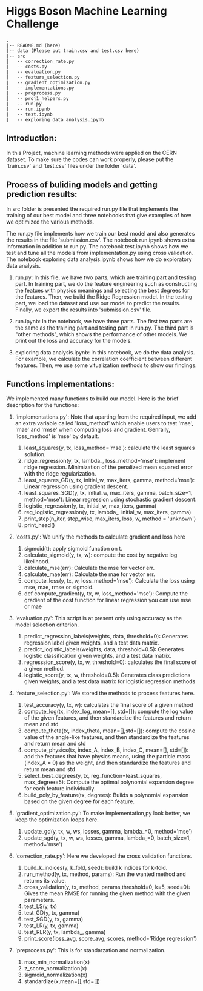 # Higgs Boson Machine Learning Challenge
	.
	|-- README.md (here)
	|-- data (Please put train.csv and test.csv here)
	|-- src
	|   -- correction_rate.py
	|   -- costs.py
	|   -- evaluation.py
	|   -- feature_selection.py
	|   -- gradient_optimization.py
	|   -- implementations.py
	|   -- preprocess.py
	|   -- proj1_helpers.py
	|   -- run.py
	|   -- run.ipynb
    |   -- test.ipynb
	|   -- exploring data analysis.ipynb

## Introduction:
In this Project, machine learning methods were applied on the CERN dataset.
To make sure the codes can work properly, please put the 'train.csv' and 'test.csv' files under the folder 'data'.

## Process of buliding models and getting prediction results:
In src folder is presented the required run.py file that implements the training of our best model and three notebooks that give examples of how we optimized the various methods.

The run.py file implements how we train our best model and also generates the results in the file 'submission.csv'. 
The notebook run.ipynb shows extra information in addition to run.py. 
The notebook test.ipynb shows how we test and tune all the models from implementation.py using cross validation. 
The notebook exploring data analysis.ipynb shows how we do exploratory data analysis.

1. run.py:
In this file, we have two parts, which are training part and testing part. In training part, we do the feature engineering such as constructing the featues with physics meanings and selecting the best degrees for the features. Then, we build the Ridge Regression model. In the testing part, we load the dataset and use our model to predict the results. Finally, we export the results into 'submission.csv' file.

2. run.ipynb:
In the notebook, we have three parts. The first two parts are the same as the training part and testing part in run.py. The third part is "other methods", which shows the performance of other models. We print out the loss and accuracy for the models. 

3. exploring data analysis.ipynb:
In this notebook, we do the data analysis. For example, we calculate the correlation coefficient between different features. Then, we use some vitualization methods to show our findings.

## Functions implementations:
We implemented many functions to build our model. Here is the brief description for the functions:

1. 'implementations.py':
    Note that aparting from the required input, we add an extra variable called 'loss_method' which enable users to test 'mse', 'mae' and 'rmse' when computing loss and gradient. Genrally, 'loss_method' is 'mse' by default.

   1. least_squares(y, tx, loss_method='mse'): calculate the least squares solution.
   2. ridge_regression(y, tx, lambda_, loss_method='mse'): implement ridge regression. Minimization of the penalized mean squared error with the ridge regularization.
   3. least_squares_GD(y, tx, initial_w, max_iters, gamma, method='mse'): Linear regression using gradient descent.
   4. least_squares_SGD(y, tx, initial_w, max_iters, gamma, batch_size=1, method='mse'): Linear regression using stochastic gradient descent.
   5. logistic_regression(y, tx, initial_w, max_iters, gamma)
   6. reg_logistic_regression(y, tx, lambda_, initial_w, max_iters, gamma)
   7. print_step(n_iter, step_wise, max_iters, loss, w, method = 'unknown')
   8. print_head()
	
2. 'costs.py':
    We unify the methods to calculate gradient and loss here
   1. sigmoid(t): apply sigmoid function on t.
   2. calculate_sigmoid(y, tx, w): compute the cost by negative log likelihood.
   3. calculate_mse(err): Calculate the mse for vector err.
   4. calculate_mae(err): Calculate the mae for vector err.
   5. compute_loss(y, tx, w, loss_method='mse'): Calculate the loss using mse, mae, rmse or sigmoid.
   6. def compute_gradient(y, tx, w, loss_method='mse'): Compute the gradient of the cost function for linear regression you can use mse or mae

3. 'evaluation.py':
    This script is at present only using accuracy as the model selection criterion.

   1. predict_regression_labels(weights, data, threshold=0): Generates regression label given weights, and a test data matrix.
   2. predict_logistic_labels(weights, data, threshold=0.5): Generates logistic classification given weights, and a test data matrix.
   3. regresssion_score(y, tx, w, threshold=0): calculates the final score of a given method.
   4. logistic_score(y, tx, w, threshold=0.5): Generates class predictions given weights, and a test data matrix for logistic regression methods
   
4. 'feature_selection.py':
    We stored the methods to process features here.

   1. test_accuracy(y, tx, w): calculates the final score of a given method
   2. compute_log(tx, index_log, mean=[], std=[]): compute the log value of the given features, and then standardize the features and return mean and std
   3. compute_theta(tx, index_theta, mean=[],std=[]): compute the cosine value of the angle-like features, and then standardize the features and return mean and std
   4. compute_physics(tx, index_A, index_B, index_C, mean=[], std=[]): add the features that have physics means, using the particle mass (index_A = 0) as the weight, and then standardize the features and return mean and std
   5. select_best_degrees(y, tx, reg_function=least_squares, max_degree=5): Compute the optimal polynomial expansion degree for each feature individually.
   6. build_poly_by_feature(tx, degrees): Builds a polynomial expansion based on the given degree for each feature.
   
5. 'gradient_optimization.py':
    To make implementation,py look better, we keep the optimization loops here.

   1. update_gd(y, tx, w, ws, losses, gamma, lambda_=0, method='mse')
   2. update_sgd(y, tx, w, ws, losses, gamma, lambda_=0, batch_size=1, method='mse')

6. 'correction_rate.py': 
    Here we developed the cross validation functions.

   1. build_k_indices(y, k_fold, seed): build k indices for k-fold.
   2. run_method(y, tx, method, params): Run the wanted method and returns its value.
   3. cross_validation(y, tx, method, params,threshold=0, k=5, seed=0): Gives the mean RMSE for running the given method with the given parameters.
   4. test_LS(y, tx)
   5. test_GD(y, tx, gamma)
   6. test_SGD(y, tx, gamma)
   7. test_LR(y, tx, gamma)
   8. test_RLR(y, tx, lambda_, gamma)
   9. print_score(loss_avg, score_avg, scores, method='Ridge regression')

7. 'preprocess.py':
   This is for standarzation and normalization.
   1. max_min_normalization(x)
   2. z_score_normalization(x)
   3. sigmoid_normalization(x)
   4. standardize(x,mean=[],std=[])

